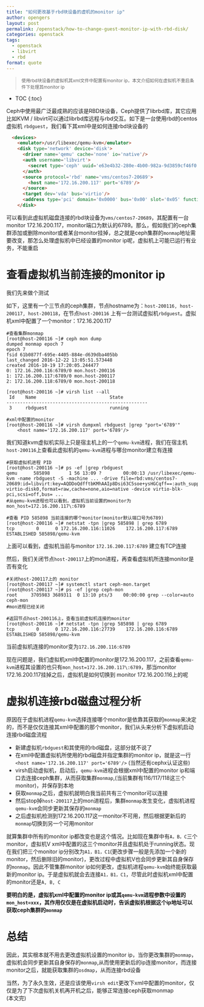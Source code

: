 ```yaml
---
title: "如何更改基于rbd块设备的虚机的monitor ip"    
author: opengers
layout: post
permalink: /openstack/how-to-change-guest-monitor-ip-with-rbd-disk/
categories: openstack
tags:
  - openstack
  - libvirt
  - rbd
format: quote
---
```


><small>使用rbd块设备的虚拟机其xml文件中配置有monitor ip，本文介绍如何在虚拟机不重启条件下处理其monitor ip</small>     

* TOC
{:toc}

Ceph中使用最广泛最成熟的应该是RBD块设备，Ceph提供了librbd库，其它应用比如KVM / libvirt可以通过librbd库远程与rbd交互。如下是一台使用rbd的centos虚拟机 `rbdguest`，我们看下其xml中是如何连接rbd块设备的            

``` html 
  <devices>
    <emulator>/usr/libexec/qemu-kvm</emulator>
    <disk type='network' device='disk'>
      <driver name='qemu' cache='none' io='native'/>
      <auth username='libvirt'>
        <secret type='ceph' uuid='e63e4b32-280e-4b00-982a-9d3859cf46f0'/>
      </auth>
      <source protocol='rbd' name='vms/centos7-20689'>
        <host name='172.16.200.117' port='6789'/>
      </source>
      <target dev='vda' bus='virtio'/>
      <address type='pci' domain='0x0000' bus='0x00' slot='0x05' function='0x0'/>
    </disk>
```

可以看到此虚拟机磁盘连接的rbd块设备为`vms/centos7-20689`，其配置有一台monitor 172.16.200.117，monitor端口为默认的6789。那么，假如我们的ceph集群添加或删除monitor或者某台monitor挂掉，总之就是ceph集群的`monmap`地址需要改变，那怎么处理虚拟机中已经设置的monitor ip呢，虚拟机上可能已运行有业务，不能重启               

# 查看虚拟机当前连接的monitor ip          

我们先来做个测试    

如下，这里有一个三节点的ceph集群，节点hostname为：`host-200116, host-200117, host-200118`，在节点`host-200116` 上有一台测试虚拟机`rbdguest`。虚拟机xml中配置了一个monitor：172.16.200.117       
  
``` shell
#查看集群monmap
[root@host-200116 ~]# ceph mon dump
dumped monmap epoch 7
epoch 7
fsid 61b0877f-695e-4405-884e-d639dba405bb
last_changed 2016-12-22 13:05:51.573448
created 2016-10-19 17:20:05.244477
0: 172.16.200.116:6789/0 mon.host-200116
1: 172.16.200.117:6789/0 mon.host-200117
2: 172.16.200.118:6789/0 mon.host-200118

[root@host-200116 ~]# virsh list --all
 Id    Name                           State
----------------------------------------------------
 3     rbdguest                       running

#xml中配置的monitor 
[root@host-200116 ~]# virsh dumpxml rbdguest |grep "port='6789'"
    <host name='172.16.200.117' port='6789'/>
```

我们知道kvm虚拟机实际上只是宿主机上的一个`qemu-kvm`进程，我们在宿主机`host-200116`上查看此虚拟机的`qemu-kvm`进程与哪台monitor建立有连接            

``` shell
#获取虚拟机进程 PID
[root@host-200116 ~]# ps -ef |grep rbdguest
qemu      585898       1 56 13:09 ?        00:00:13 /usr/libexec/qemu-kvm -name rbdguest -S -machine ... -drive file=rbd:vms/centos7-20689:id=libvirt:key=AQDDoQdfftbKMhAAIp8Dsi63C5soe+ysHGCqff==:auth_supported=cephx\;none:mon_host=172.16.200.117\:6789,if=none,id=drive-virtio-disk0,format=raw,cache=none,aio=native -device virtio-blk-pci,scsi=off,bus= ...     
#从qemu-kvm进程也可以看到，虚拟机当前设置的monitor为 mon_host=172.16.200.117\:6789       

#查看 PID 585898 当前连接的哪个monitor(monitor默认端口号为6789)       
[root@host-200116 ~]# netstat -tpn |grep 585898 | grep 6789
tcp        0      0 172.16.200.116:11026    172.16.200.117:6789     ESTABLISHED 585898/qemu-kvm
```

上面可以看到，虚拟机当前与monitor `172.16.200.117:6789` 建立有TCP连接       

然后，我们关闭节点`host-200117`上的mon进程，再查看虚拟机所连接monitor是否有变化     

``` shell
#关闭host-200117上的 monitor
[root@host-200117 ~]# systemctl start ceph-mon.target
[root@host-200117 ~]# ps -ef |grep ceph-mon
root     3705983 3689311  0 13:10 pts/3    00:00:00 grep --color=auto ceph-mon
#mon进程已经关闭

#返回节点host-200116上，查看当前虚拟机连接的monitor    
[root@host-200116 ~]# netstat -tpn |grep 585898 | grep 6789
tcp        0      0 172.16.200.116:27739    172.16.200.116:6789     ESTABLISHED 585898/qemu-kvm
```

当前虚拟机连接的monitor变为`172.16.200.116:6789`        

现在问题是，我们虚拟机xml中配置的monitor是172.16.200.117，之前查看`qemu-kvm`进程其设置的也只有`mon_host=172.16.200.117\:6789`，那当monitor 172.16.200.117挂掉之后，虚拟机是如何切换到 monitor 172.16.200.116上的呢          

# 虚拟机连接rbd磁盘过程分析             

原因在于虚拟机进程`qemu-kvm`选择连接哪个monitor是依靠其获取的`monmap`来决定的，而不是仅仅连接其xml中配置的那个monitor，我们从头来分析下虚拟机启动连接rbd磁盘流程           

- 新建虚拟机`rbdguest`和其使用的rbd磁盘，这部分就不说了    
- 在xml中配置虚拟机所使用的rbd磁盘并指定集群的monitor ip，就是这一行`<host name='172.16.200.117' port='6789'/>` (当然还有cephx认证这些)     
- virsh启动虚拟机，启动后，`qemu-kvm`进程会根据xml中配置的monitor ip和端口去连接ceph集群，从而获取集群`monmap`,(当前集群有116/117/118这三个monitor)，并保存到本地       
- 获取`monmap`之后，虚拟机就明白我当前共有三个monitor可以连接               
- 然后stop掉`host-200117`上的mon进程后，集群`monmap`发生变化，虚拟机进程`qemu-kvm`会同步更新其保存的`monmap`      
- 之后虚拟机检测到172.16.200.117这一monitor不可用，然后根据更新后的`monmap`切换到另一个可用monitor      

就算集群中所有的monitor ip都改变也是这个情况。比如现在集群中有`A，B，C`三个monitor，虚拟机V xml中配置的这三个monitor并且虚拟机处于running状态。现在我们把三个monitor ip分别改为`A1，B1，C1`(更改步骤一般是先添加一个新的monitor，然后删除旧的monitor)，更改过程中虚拟机V也会同步更新其自身保存的`monmap`。因此不管集群monitor ip如何更改，虚拟机进程`qemu-kvm`始终能获取最新的monitor ip。于是虚拟机就会去连接`A1，B1，C1`，尽管此时虚拟机xml中配置的monitor还是`A, B, C`       

**要明白的是，虚拟机xml中配置的monitor ip或其`qemu-kvm`进程参数中设置的`mon_host=xxx`，其作用仅仅是在虚拟机启动时，告诉虚拟机根据这个ip地址可以获取ceph集群的`monmap`**    

# 总结      

因此，其实根本就不用去更改虚拟机设置的monitor ip，当你更改集群的`monmap`，虚拟机会同步更新其自身保存的`monmap`,从而使用更新后的ip连接monitor，而连接monitor之后，就能获取集群的`osdmap`，从而连接rbd设备    

当然，为了永久生效，还是应该使用`virsh edit`更改下xml中配置的monitor，仅仅是为了下次虚拟机关机再开机之后，能够正常连接ceph获取monmap       
(本文完)    